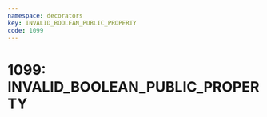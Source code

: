 ```yaml
---
namespace: decorators
key: INVALID_BOOLEAN_PUBLIC_PROPERTY
code: 1099
---
```


# 1099: INVALID_BOOLEAN_PUBLIC_PROPERTY

